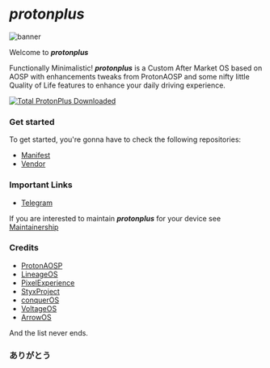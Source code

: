 # ***protonplus***

![banner](https://raw.githubusercontent.com/protonplus-org/.github/master/profile/banner.png)

Welcome to ***protonplus***

Functionally Minimalistic! ***protonplus*** is a Custom After Market OS based on AOSP with enhancements tweaks from ProtonAOSP and some nifty little Quality of Life features to enhance your daily driving experience.

[![Total ProtonPlus Downloaded ](https://img.shields.io/github/downloads/protonplus-org/ota/total?&label=Downloads&color=critical&style=flat-square)]()

### Get started

To get started, you're gonna have to check the following repositories:

- [Manifest](https://github.com/protonplus-org/manifest)
- [Vendor](https://github.com/protonplus-org/vendor_proton)

### Important Links

- [Telegram](https://t.me/protonpluschat)

If you are interested to maintain ***protonplus*** for your device see [Maintainership](https://forms.gle/k16DxWGm3QHNwi8EA)

### Credits

- [ProtonAOSP](https://github.com/protonaosp)
- [LineageOS](https://github.com/lineageos)
- [PixelExperience](https://github.com/pixelexperience)
- [StyxProject](https://github.com/styxproject)
- [conquerOS](https://github.com/conqueros)
- [VoltageOS](https://github.com/voltageos)
- [ArrowOS](https://github.com/arrowos)

And the list never ends.

### ありがとう
